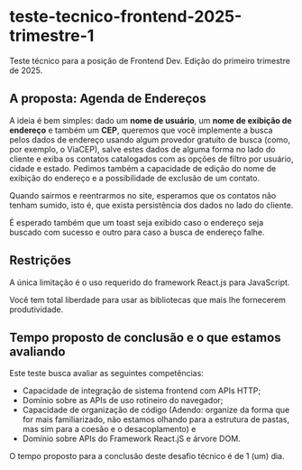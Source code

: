 # teste-tecnico-frontend-2025-trimestre-1
Teste técnico para a posição de Frontend Dev. Edição do primeiro trimestre de 2025.

## A proposta: Agenda de Endereços

A ideia é bem simples: dado um **nome de usuário**, um **nome de exibição de endereço** e também um **CEP**,
queremos que você implemente a busca pelos dados de endereço usando algum provedor gratuito de busca (como,
por exemplo, o ViaCEP), salve estes dados de alguma forma no lado do cliente e exiba os contatos catalogados
com as opções de filtro por usuário, cidade e estado. Pedimos também a capacidade de edição do nome de exibição
do endereço e a possibilidade de exclusão de um contato.

Quando sairmos e reentrarmos no site, esperamos que os contatos não tenham sumido, isto é, que exista
persistência dos dados no lado do cliente.

É esperado também que um toast seja exibido caso o endereço seja buscado com sucesso e outro para caso a busca
de endereço falhe.

## Restrições

A única limitação é o uso requerido do framework React.js para JavaScript.

Você tem total liberdade para usar as bibliotecas que mais lhe fornecerem produtividade.

## Tempo proposto de conclusão e o que estamos avaliando

Este teste busca avaliar as seguintes competências:

- Capacidade de integração de sistema frontend com APIs HTTP;
- Domínio sobre as APIs de uso rotineiro do navegador;
- Capacidade de organização de código (Adendo: organize da forma que for mais familiarizado, não estamos olhando para a estrutura de pastas, mas sim para a coesão e o desacoplamento) e
- Domínio sobre APIs do Framework React.jS e árvore DOM.

O tempo proposto para a conclusão deste desafio técnico é de 1 (um) dia.


